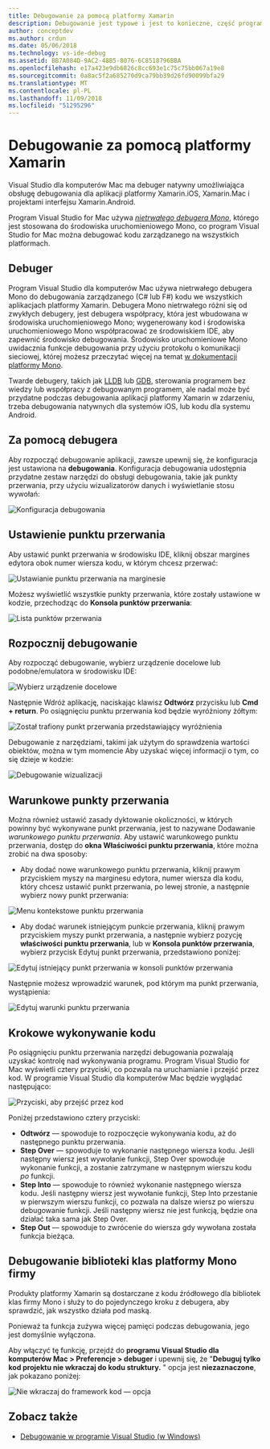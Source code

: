 ```yaml
---
title: Debugowanie za pomocą platformy Xamarin
description: Debugowanie jest typowe i jest to konieczne, część programowania. Jako dojrzała środowiska IDE programu Visual Studio dla komputerów Mac zawiera całego zestawu funkcji Łatwe debugowanie. Z bezpiecznego debugowania, Wizualizacja danych, w tym artykule wyjaśniono, jak użyć pełnego potencjału debugowania w programie Visual Studio dla komputerów Mac.
author: conceptdev
ms.author: crdun
ms.date: 05/06/2018
ms.technology: vs-ide-debug
ms.assetid: BB7A084D-9AC2-48B5-8076-6C8518796BBA
ms.openlocfilehash: e17a423e9db6826c8cc693e1c75c75bb067a19e8
ms.sourcegitcommit: 0a8ac5f2a685270d9ca79bb39d26fd90099bfa29
ms.translationtype: MT
ms.contentlocale: pl-PL
ms.lasthandoff: 11/09/2018
ms.locfileid: "51295296"
---
```

# <a name="debugging-with-xamarin"></a>Debugowanie za pomocą platformy Xamarin

Visual Studio dla komputerów Mac ma debuger natywny umożliwiająca obsługę debugowania dla aplikacji platformy Xamarin.iOS, Xamarin.Mac i projektami interfejsu Xamarin.Android.

Program Visual Studio for Mac używa [ *nietrwałego debugera Mono*](http://www.mono-project.com/docs/advanced/runtime/docs/soft-debugger/), którego jest stosowana do środowiska uruchomieniowego Mono, co program Visual Studio for Mac można debugować kodu zarządzanego na wszystkich platformach.

## <a name="the-debugger"></a>Debuger

Program Visual Studio dla komputerów Mac używa nietrwałego debugera Mono do debugowania zarządzanego (C# lub F#) kodu we wszystkich aplikacjach platformy Xamarin. Debugera Mono nietrwałego różni się od zwykłych debugery, jest debugera współpracy, która jest wbudowana w środowiska uruchomieniowego Mono; wygenerowany kod i środowiska uruchomieniowego Mono współpracować ze środowiskiem IDE, aby zapewnić środowisko debugowania. Środowisko uruchomieniowe Mono uwidacznia funkcje debugowania przy użyciu protokołu o komunikacji sieciowej, której możesz przeczytać więcej na temat [w dokumentacji platformy Mono](http://www.mono-project.com/docs/advanced/runtime/docs/soft-debugger-wire-format/).

Twarde debugery, takich jak [LLDB]( http://lldb.llvm.org/index.html) lub [GDB]( https://www.gnu.org/software/gdb/), sterowania programem bez wiedzy lub współpracy z debugowanym programem, ale nadal może być przydatne podczas debugowania aplikacji platformy Xamarin w zdarzeniu, trzeba debugowania natywnych dla systemów iOS, lub kodu dla systemu Android.

## <a name="using-the-debugger"></a>Za pomocą debugera

Aby rozpocząć debugowanie aplikacji, zawsze upewnij się, że konfiguracja jest ustawiona na **debugowania**. Konfiguracja debugowania udostępnia przydatne zestaw narzędzi do obsługi debugowania, takie jak punkty przerwania, przy użyciu wizualizatorów danych i wyświetlanie stosu wywołań:

![Konfiguracja debugowania](media/debugging-image_0.png)

## <a name="setting-a-breakpoint"></a>Ustawienie punktu przerwania

Aby ustawić punkt przerwania w środowisku IDE, kliknij obszar margines edytora obok numer wiersza kodu, w którym chcesz przerwać:

![Ustawianie punktu przerwania na marginesie](media/debugging-image0.png)

Możesz wyświetlić wszystkie punkty przerwania, które zostały ustawione w kodzie, przechodząc do **Konsola punktów przerwania**:

![Lista punktów przerwania](media/debugging-image0a.png)

## <a name="start-debugging"></a>Rozpocznij debugowanie

Aby rozpocząć debugowanie, wybierz urządzenie docelowe lub podobne/emulatora w środowisku IDE:

![Wybierz urządzenie docelowe](media/debugging-image1.png)

Następnie Wdróż aplikację, naciskając klawisz **Odtwórz** przycisku lub **Cmd + return**. Po osiągnięciu punktu przerwania kod będzie wyróżniony żółtym:

![Został trafiony punkt przerwania przedstawiający wyróżnienia](media/debugging-image2.png)

Debugowanie z narzędziami, takimi jak użytym do sprawdzenia wartości obiektów, można w tym momencie Aby uzyskać więcej informacji o tym, co się dzieje w kodzie:

![Debugowanie wizualizacji](media/debugging-image3.png)

## <a name="conditional-breakpoints"></a>Warunkowe punkty przerwania

Można również ustawić zasady dyktowanie okoliczności, w których powinny być wykonywane punkt przerwania, jest to nazywane Dodawanie *warunkowego punktu przerwania*. Aby ustawić warunkowego punktu przerwania, dostęp do **okna Właściwości punktu przerwania**, które można zrobić na dwa sposoby:

* Aby dodać nowe warunkowego punktu przerwania, kliknij prawym przyciskiem myszy na marginesu edytora, numer wiersza dla kodu, który chcesz ustawić punkt przerwania, po lewej stronie, a następnie wybierz nowy punkt przerwania:

 ![Menu kontekstowe punktu przerwania](media/debugging-image4.png)

* Aby dodać warunek istniejącym punkcie przerwania, kliknij prawym przyciskiem myszy punkt przerwania, a następnie wybierz pozycję **właściwości punktu przerwania**, lub w **Konsola punktów przerwania**, wybierz przycisk Edytuj punkt przerwania, przedstawiono poniżej:

 ![Edytuj istniejący punkt przerwania w konsoli punktów przerwania](media/debugging-image5.png)

Następnie możesz wprowadzić warunek, pod którym ma punkt przerwania, wystąpienia:

 ![Edytuj warunki punktu przerwania](media/debugging-image6.png)

## <a name="stepping-through-code"></a>Krokowe wykonywanie kodu

Po osiągnięciu punktu przerwania narzędzi debugowania pozwalają uzyskać kontrolę nad wykonywania programu. Program Visual Studio for Mac wyświetli cztery przyciski, co pozwala na uruchamianie i przejść przez kod. W programie Visual Studio dla komputerów Mac będzie wyglądać następująco:

 ![Przyciski, aby przejść przez kod](media/debugging-image7.png)

Poniżej przedstawiono cztery przyciski:

*   **Odtwórz** — spowoduje to rozpoczęcie wykonywania kodu, aż do następnego punktu przerwania.
*   **Step Over** — spowoduje to wykonanie następnego wiersza kodu. Jeśli następny wiersz jest wywołanie funkcji, Step Over spowoduje wykonanie funkcji, a zostanie zatrzymane w następnym wierszu kodu *po* funkcji.
*   **Step Into** — spowoduje to również wykonanie następnego wiersza kodu. Jeśli następny wiersz jest wywołanie funkcji, Step Into przestanie w pierwszym wierszu funkcji, co pozwala na dalsze wiersz po wierszu debugowanie funkcji. Jeśli następny wiersz nie jest funkcją, będzie ona działać taka sama jak Step Over.
*   **Step Out** — spowoduje to zwrócenie do wiersza gdy wywołana została funkcja bieżąca.

## <a name="debugging-monos-class-libraries"></a>Debugowanie biblioteki klas platformy Mono firmy

Produkty platformy Xamarin są dostarczane z kodu źródłowego dla bibliotek klas firmy Mono i służy to do pojedynczego kroku z debugera, aby sprawdzić, jak wszystko działa pod maską.

Ponieważ ta funkcja zużywa więcej pamięci podczas debugowania, jego jest domyślnie wyłączona.

Aby włączyć tę funkcję, przejdź do **programu Visual Studio dla komputerów Mac > Preferencje > debuger** i upewnij się, że "**Debuguj tylko kod projektu nie wkraczaj do kodu struktury.** " opcja jest **niezaznaczone**, jak pokazano poniżej:

![Nie wkraczaj do framework kod — opcja](media/debugging-image8.png)

## <a name="see-also"></a>Zobacz także

- [Debugowanie w programie Visual Studio (w Windows)](/visualstudio/debugger/)